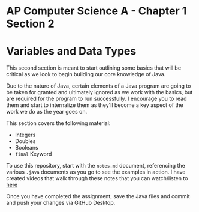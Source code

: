 # AP Computer Science A - Chapter 1 Section 2

# Variables and Data Types

This second section is meant to start outlining some basics that will be critical as we look to begin building our core knowledge of Java.

Due to the nature of Java, certain elements of a Java program are going to be taken for granted and ultimately ignored as we work with the basics, but are required for the program to run successfully. I encourage you to read them and start to internalize them as they'll become a key aspect of the work we do as the year goes on.

This section covers the following material:

- Integers
- Doubles
- Booleans
- `final` Keyword

To use this repository, start with the `notes.md` document, referencing the various `.java` documents as you go to see the examples in action. I have created videos that walk through these notes that you can watch/listen to [here](https://www.youtube.com/playlist?list=PLZRWEE_uVdNvtu1wjQOiBuc5zvqZPOPMT)

Once you have completed the assignment, save the Java files and commit and push your changes via GitHub Desktop.

